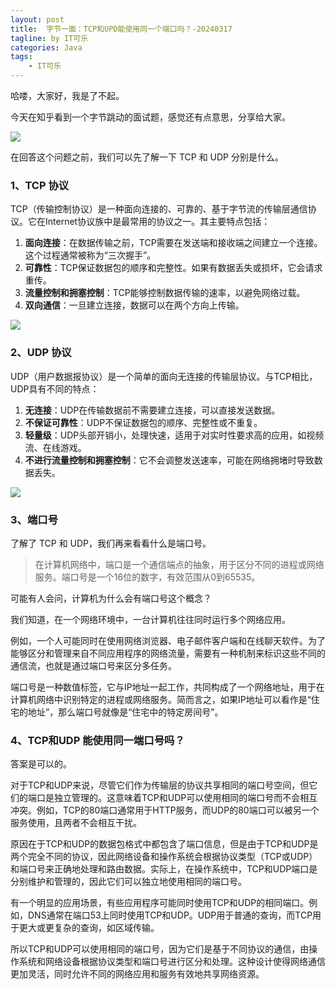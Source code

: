 ```yaml
---
layout: post
title:  字节一面：TCP和UPD能使用同一个端口吗？-20240317
tagline: by IT可乐
categories: Java
tags: 
    - IT可乐
---
```


哈喽，大家好，我是了不起。  

今天在知乎看到一个字节跳动的面试题，感觉还有点意思，分享给大家。

<!--more-->

![](http://www.javanorth.cn/assets/images/2024/itcoke/tcp-01.png)



在回答这个问题之前，我们可以先了解一下 TCP 和 UDP 分别是什么。

### 1、TCP 协议

TCP（传输控制协议）是一种面向连接的、可靠的、基于字节流的传输层通信协议。它在Internet协议族中是最常用的协议之一。其主要特点包括：

1. **面向连接**：在数据传输之前，TCP需要在发送端和接收端之间建立一个连接。这个过程通常被称为“三次握手”。
2. **可靠性**：TCP保证数据包的顺序和完整性。如果有数据丢失或损坏，它会请求重传。
3. **流量控制和拥塞控制**：TCP能够控制数据传输的速率，以避免网络过载。
4. **双向通信**：一旦建立连接，数据可以在两个方向上传输。

![](http://www.javanorth.cn/assets/images/2024/itcoke/tcp-02.png)



### 2、UDP 协议

UDP（用户数据报协议）是一个简单的面向无连接的传输层协议。与TCP相比，UDP具有不同的特点：

1. **无连接**：UDP在传输数据前不需要建立连接，可以直接发送数据。
2. **不保证可靠性**：UDP不保证数据包的顺序、完整性或不重复。
3. **轻量级**：UDP头部开销小，处理快速，适用于对实时性要求高的应用，如视频流、在线游戏。
4. **不进行流量控制和拥塞控制**：它不会调整发送速率，可能在网络拥堵时导致数据丢失。

![](http://www.javanorth.cn/assets/images/2024/itcoke/tcp-03.png)

### 3、端口号

了解了 TCP 和 UDP，我们再来看看什么是端口号。

> 在计算机网络中，端口是一个通信端点的抽象，用于区分不同的进程或网络服务。端口号是一个16位的数字，有效范围从0到65535。

可能有人会问，计算机为什么会有端口号这个概念？

我们知道，在一个网络环境中，一台计算机往往同时运行多个网络应用。

例如，一个人可能同时在使用网络浏览器、电子邮件客户端和在线聊天软件。为了能够区分和管理来自不同应用程序的网络流量，需要有一种机制来标识这些不同的通信流，也就是通过端口号来区分多任务。

端口号是一种数值标签，它与IP地址一起工作，共同构成了一个网络地址，用于在计算机网络中识别特定的进程或网络服务。简而言之，如果IP地址可以看作是“住宅的地址”，那么端口号就像是“住宅中的特定房间号”。



### 4、TCP和UDP 能使用同一端口号吗？

答案是可以的。

对于TCP和UDP来说，尽管它们作为传输层的协议共享相同的端口号空间，但它们的端口是独立管理的。这意味着TCP和UDP可以使用相同的端口号而不会相互冲突。例如，TCP的80端口通常用于HTTP服务，而UDP的80端口可以被另一个服务使用，且两者不会相互干扰。

原因在于TCP和UDP的数据包格式中都包含了端口信息，但是由于TCP和UDP是两个完全不同的协议，因此网络设备和操作系统会根据协议类型（TCP或UDP）和端口号来正确地处理和路由数据。实际上，在操作系统中，TCP和UDP端口是分别维护和管理的，因此它们可以独立地使用相同的端口号。

有一个明显的应用场景，有些应用程序可能同时使用TCP和UDP的相同端口。例如，DNS通常在端口53上同时使用TCP和UDP。UDP用于普通的查询，而TCP用于更大或更复杂的查询，如区域传输。

所以TCP和UDP可以使用相同的端口号，因为它们是基于不同协议的通信，由操作系统和网络设备根据协议类型和端口号进行区分和处理。这种设计使得网络通信更加灵活，同时允许不同的网络应用和服务有效地共享网络资源。
